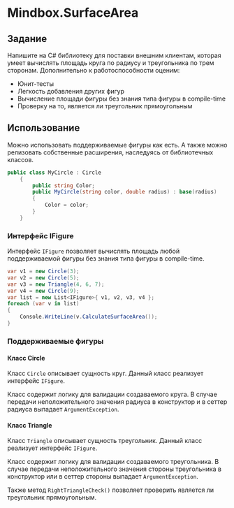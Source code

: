 # Mindbox.SurfaceArea

## Задание

Напишите на C# библиотеку для поставки внешним клиентам, которая умеет вычислять площадь круга по радиусу и треугольника по трем сторонам. Дополнительно к работоспособности оценим:

* Юнит-тесты
* Легкость добавления других фигур
* Вычисление площади фигуры без знания типа фигуры в compile-time
* Проверку на то, является ли треугольник прямоугольным

## Использование

Можно использовать поддерживаемые фигуры как есть. А также можно релизовать собственные расширения, наследуясь от библиотечных классов.

```csharp
public class MyCircle : Circle
    {
        public string Color;
        public MyCircle(string color, double radius) : base(radius)
        {
            Color = color;
        }
    }
```

### Интерфейс IFigure

Интерфейс ```IFigure``` позволяет вычислять площадь любой поддерживаемой фигуры без знания типа фигуры в compile-time.

```csharp
var v1 = new Circle(3);
var v2 = new Circle(5);
var v3 = new Triangle(4, 6, 7);
var v4 = new Circle(9);         
var list = new List<IFigure>{ v1, v2, v3, v4 };
foreach (var v in list)
{
    Console.WriteLine(v.CalculateSurfaceArea());  
}
```

### Поддерживаемые фигуры

#### Класс Circle

Класс ```Circle``` описывает сущность круг. Данный класс реализует интерфейс ```IFigure```. 

Класс содержит логику для валидации создаваемого круга. В случае передачи неположительного значения радиуса в конструктор и в сеттер радиуса выпадает ```ArgumentException```.

#### Класс Triangle

Класс ```Triangle``` описывает сущность треугольник. Данный класс реализует интерфейс ```IFigure```.

Класс содержит логику для валидации создаваемого треугольника. В случае передачи неположительного значения стороны треугольника в конструктор или в сеттер стороны выпадает ```ArgumentException```.

Также метод ```RightTriangleCheck()``` позволяет проверить является ли треугольник прямоугольным.